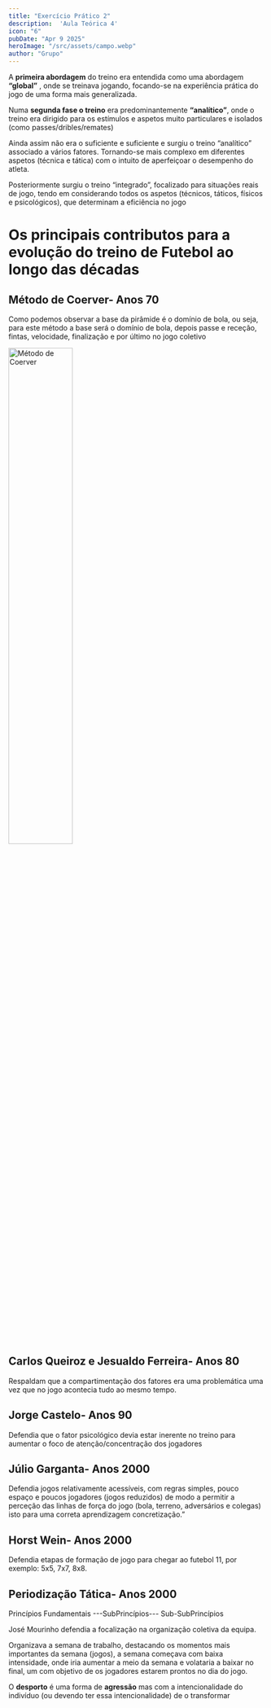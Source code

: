 ```yaml
---
title: "Exercício Prático 2" 
description:  'Aula Teórica 4' 
icon: "6" 
pubDate: "Apr 9 2025"
heroImage: "/src/assets/campo.webp" 
author: "Grupo"  
---
```


A **primeira abordagem** do treino era entendida como uma abordagem  **“global”** , onde se treinava jogando, focando-se na experiência prática do jogo de uma forma mais generalizada. 

Numa **segunda fase o treino** era predominantemente **“analítico”**, onde o treino era dirigido para os estímulos e aspetos muito particulares e isolados (como passes/dribles/remates) 

Ainda assim não era o suficiente e suficiente e surgiu o treino “analítico” associado a vários fatores.  Tornando-se mais complexo em diferentes aspetos (técnica e tática) com o intuito de aperfeiçoar o desempenho do atleta.  

Posteriormente surgiu o treino “integrado”, focalizado para situações reais de jogo, tendo em considerando todos os aspetos (técnicos, táticos, físicos e psicológicos), que determinam a eficiência no jogo 

# Os principais contributos para a evolução do treino de Futebol ao longo das décadas  

## Método de Coerver- Anos 70  

Como podemos observar a base da pirâmide é o domínio de bola, ou seja, para este método a base será o domínio de bola, depois passe e receção, fintas, velocidade, finalização e por último no jogo coletivo  

<div class="relative justify-items-center">
<img src="/src/assets/Método de Coerver.jpg" alt="Método de Coerver" width="50%" height="full">
</div>

## Carlos Queiroz e Jesualdo Ferreira- Anos 80 

Respaldam que a compartimentação dos fatores era uma problemática uma vez que no jogo acontecia tudo ao mesmo tempo. 

## Jorge Castelo- Anos 90 

Defendia que o fator psicológico devia estar inerente no treino para aumentar o foco de atenção/concentração dos jogadores

## Júlio Garganta- Anos 2000 

Defendia jogos relativamente acessíveis, com regras simples, pouco espaço e poucos jogadores (jogos reduzidos) de modo a permitir a perceção das linhas de força do jogo (bola, terreno, adversários e colegas) isto para uma correta aprendizagem concretização.” 

## Horst Wein- Anos 2000 

Defendia etapas de formação de jogo para chegar ao futebol 11, por exemplo: 5x5, 7x7, 8x8. 


## Periodização Tática- Anos 2000  

Princípios Fundamentais ---SubPrincípios--- Sub-SubPrincípios 

José Mourinho defendia a focalização na organização coletiva da equipa.  

Organizava a semana de trabalho, destacando os momentos mais importantes da semana (jogos), a semana começava com baixa intensidade, onde iria aumentar a meio da semana e volataria a baixar no final, um com objetivo de os jogadores estarem prontos no dia do jogo.  

O **desporto** é uma forma de **agressão** mas com a intencionalidade do indivíduo (ou devendo ter essa intencionalidade) de o transformar 